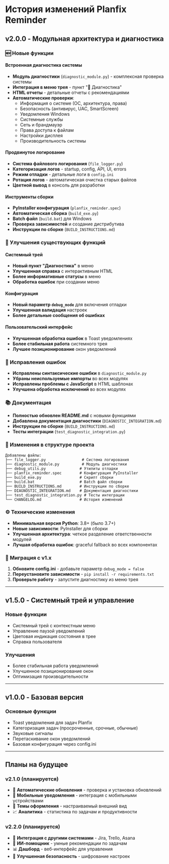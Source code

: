 # История изменений Planfix Reminder

## v2.0.0 - Модульная архитектура и диагностика

### 🆕 Новые функции

#### Встроенная диагностика системы
- **Модуль диагностики** (`diagnostic_module.py`) - комплексная проверка системы
- **Интеграция в меню трея** - пункт "🔧 Диагностика" 
- **HTML отчеты** - детальные отчеты с рекомендациями
- **Автоматические проверки**:
  - Информация о системе (ОС, архитектура, права)
  - Безопасность (антивирус, UAC, SmartScreen)
  - Уведомления Windows
  - Системные службы
  - Сеть и брандмауэр
  - Права доступа к файлам
  - Настройки дисплея
  - Производительность системы

#### Продвинутое логирование
- **Система файлового логирования** (`file_logger.py`)
- **Категоризация логов** - startup, config, API, UI, errors
- **Режим отладки** - детальные логи в `config.ini`
- **Ротация логов** - автоматическая очистка старых файлов
- **Цветной вывод** в консоль для разработки

#### Инструменты сборки
- **PyInstaller конфигурация** (`planfix_reminder.spec`)
- **Автоматическая сборка** (`build_exe.py`)
- **Batch файл** (`build.bat`) для Windows
- **Проверка зависимостей** и создание дистрибутива
- **Инструкции по сборке** (`BUILD_INSTRUCTIONS.md`)

### 🔧 Улучшения существующих функций

#### Системный трей
- **Новый пункт "Диагностика"** в меню
- **Улучшенная справка** с интерактивным HTML
- **Более информативные статусы** в меню
- **Обработка ошибок** при создании меню

#### Конфигурация
- **Новый параметр `debug_mode`** для включения отладки
- **Улучшенная валидация** настроек
- **Более детальные сообщения об ошибках**

#### Пользовательский интерфейс
- **Улучшенная обработка ошибок** в Toast уведомлениях
- **Более стабильная работа** системного трея
- **Лучшее позиционирование** окон уведомлений

### 🐛 Исправления ошибок

- **Исправлены синтаксические ошибки** в `diagnostic_module.py`
- **Убраны неиспользуемые импорты** во всех модулях
- **Исправлены проблемы с JavaScript** в HTML шаблонах
- **Улучшена обработка исключений** во всех модулях

### 📚 Документация

- **Полностью обновлен README.md** с новыми функциями
- **Добавлена документация диагностики** (`DIAGNOSTIC_INTEGRATION.md`)
- **Инструкции по сборке** (`BUILD_INSTRUCTIONS.md`)
- **Тесты интеграции** (`test_diagnostic_integration.py`)

### 🔄 Изменения в структуре проекта

```
Добавлены файлы:
├── file_logger.py                # Система логирования
├── diagnostic_module.py          # Модуль диагностики
├── debug_utils.py               # Утилиты отладки
├── planfix_reminder.spec        # Конфигурация PyInstaller
├── build_exe.py                 # Скрипт сборки
├── build.bat                    # Batch файл сборки
├── BUILD_INSTRUCTIONS.md        # Инструкции по сборке
├── DIAGNOSTIC_INTEGRATION.md    # Документация диагностики
├── test_diagnostic_integration.py # Тесты интеграции
└── CHANGELOG.md                 # История изменений
```

### ⚙️ Технические изменения

- **Минимальная версия Python**: 3.8+ (было 3.7+)
- **Новые зависимости**: PyInstaller для сборки
- **Улучшенная архитектура**: четкое разделение ответственности модулей
- **Лучшая обработка ошибок**: graceful fallback во всех компонентах

### 🚀 Миграция с v1.x

1. **Обновите config.ini** - добавьте параметр `debug_mode = false`
2. **Переустановите зависимости** - `pip install -r requirements.txt`
3. **Проверьте работу** - запустите диагностику из меню трея

---

## v1.5.0 - Системный трей и управление

### Новые функции
- Системный трей с контекстным меню
- Управление паузой уведомлений
- Цветовая индикация состояния в трее
- Справка пользователя

### Улучшения
- Более стабильная работа уведомлений
- Улучшенное позиционирование окон
- Оптимизация производительности

---

## v1.0.0 - Базовая версия

### Основные функции
- Toast уведомления для задач Planfix
- Категоризация задач (просроченные, срочные, обычные)
- Звуковые сигналы
- Перетаскивание окон уведомлений
- Базовая конфигурация через config.ini

---

## Планы на будущее

### v2.1.0 (планируется)
- 🔄 **Автоматические обновления** - проверка и установка обновлений
- 📱 **Мобильные уведомления** - интеграция с мобильными устройствами
- 🎨 **Темы оформления** - настраиваемый внешний вид
- 📈 **Аналитика** - статистика по задачам и продуктивности

### v2.2.0 (планируется)
- 🔗 **Интеграция с другими системами** - Jira, Trello, Asana
- 🤖 **ИИ-помощник** - умные рекомендации по задачам
- 📊 **Дашборд** - веб-интерфейс для управления
- 🔐 **Улучшенная безопасность** - шифрование настроек
